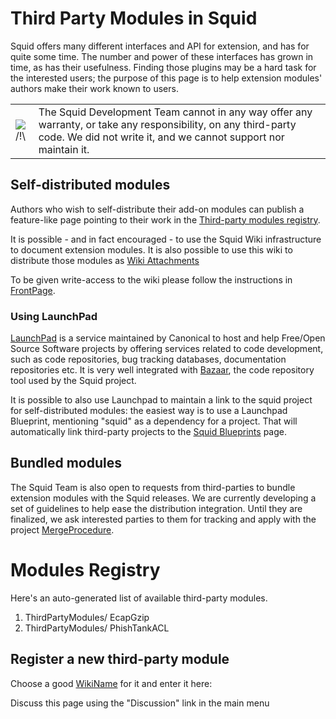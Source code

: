 # Third Party Modules in Squid

Squid offers many different interfaces and API for extension, and has
for quite some time. The number and power of these interfaces has grown
in time, as has their usefulness. Finding those plugins may be a hard
task for the interested users; the purpose of this page is to help
extension modules' authors make their work known to users.

|                                                                      |                                                                                                                                                                                   |
| -------------------------------------------------------------------- | --------------------------------------------------------------------------------------------------------------------------------------------------------------------------------- |
| ![/\!\\](https://wiki.squid-cache.org/wiki/squidtheme/img/alert.png) | The Squid Development Team cannot in any way offer any warranty, or take any responsibility, on any third-party code. We did not write it, and we cannot support nor maintain it. |

## Self-distributed modules

Authors who wish to self-distribute their add-on modules can publish a
feature-like page pointing to their work in the [Third-party modules
registry](#modules).

It is possible - and in fact encouraged - to use the Squid Wiki
infrastructure to document extension modules. It is also possible to use
this wiki to distribute those modules as [Wiki
Attachments](/HelpOnActions/AttachFile)

To be given write-access to the wiki please follow the instructions in
[FrontPage](/FrontPage).

### Using LaunchPad

[LaunchPad](https://launchpad.net/) is a service maintained by Canonical
to host and help Free/Open Source Software projects by offering services
related to code development, such as code repositories, bug tracking
databases, documentation repositories etc. It is very well integrated
with
[Bazaar](/BzrInstructions),
the code repository tool used by the Squid project.

It is possible to also use Launchpad to maintain a link to the squid
project for self-distributed modules: the easiest way is to use a
Launchpad Blueprint, mentioning "squid" as a dependency for a project.
That will automatically link third-party projects to the [Squid
Blueprints](https://blueprints.launchpad.net/squid) page.

## Bundled modules

The Squid Team is also open to requests from third-parties to bundle
extension modules with the Squid releases. We are currently developing a
set of guidelines to help ease the distribution integration. Until they
are finalized, we ask interested parties to them for tracking and apply
with the project
[MergeProcedure](/MergeProcedure).

# Modules Registry

Here's an auto-generated list of available third-party modules.

1.  ThirdPartyModules/
    EcapGzip
2.  ThirdPartyModules/
    PhishTankACL

## Register a new third-party module

Choose a good
[WikiName](/WikiName)
for it and enter it here:

Discuss this page using the "Discussion" link in the main menu
